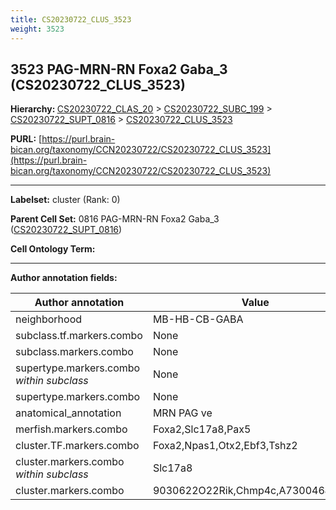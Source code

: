 ```yaml
---
title: CS20230722_CLUS_3523
weight: 3523
---
```

## 3523 PAG-MRN-RN Foxa2 Gaba_3 (CS20230722_CLUS_3523)
<b>Hierarchy: </b>
[CS20230722_CLAS_20](../CS20230722_CLAS_20) >
[CS20230722_SUBC_199](../CS20230722_SUBC_199) >
[CS20230722_SUPT_0816](../CS20230722_SUPT_0816) >
[CS20230722_CLUS_3523](../CS20230722_CLUS_3523)

**PURL:** [https://purl.brain-bican.org/taxonomy/CCN20230722/CS20230722_CLUS_3523](https://purl.brain-bican.org/taxonomy/CCN20230722/CS20230722_CLUS_3523)

---


**Labelset:** cluster (Rank: 0)

**Parent Cell Set:** 0816 PAG-MRN-RN Foxa2 Gaba_3 ([CS20230722_SUPT_0816](../CS20230722_SUPT_0816))



**Cell Ontology Term:** 

[MARKER GENES.]: #


---

[TRANSFERRED ANNOTATIONS.]: #


[AUTHOR ANNOTATION FIELDS.]: #


**Author annotation fields:**

| Author annotation | Value |
|-------------------|-------|
|neighborhood|MB-HB-CB-GABA|
|subclass.tf.markers.combo|None|
|subclass.markers.combo|None|
|supertype.markers.combo _within subclass_|None|
|supertype.markers.combo|None|
|anatomical_annotation|MRN PAG ve|
|merfish.markers.combo|Foxa2,Slc17a8,Pax5|
|cluster.TF.markers.combo|Foxa2,Npas1,Otx2,Ebf3,Tshz2|
|cluster.markers.combo _within subclass_|Slc17a8|
|cluster.markers.combo|9030622O22Rik,Chmp4c,A730046J19Rik|
